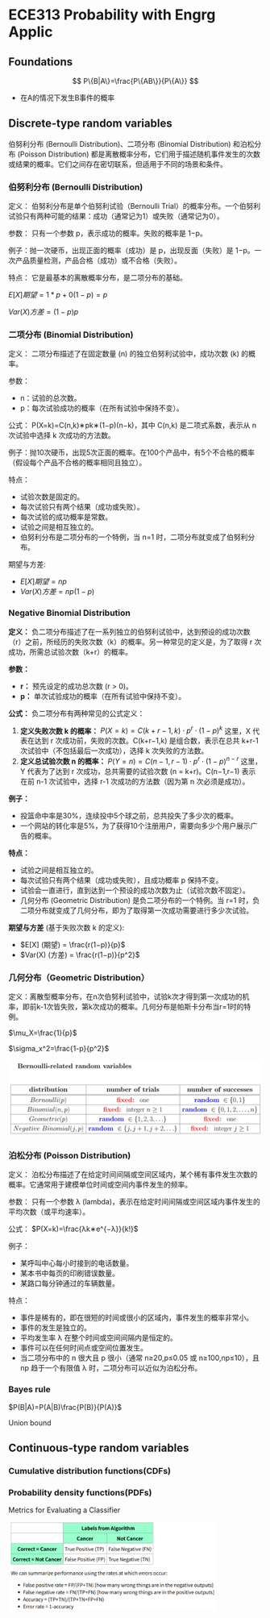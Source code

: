 # ECE313 Probability with Engrg Applic

## Foundations

$$
P\{B|A\}=\frac{P\{AB\}}{P\{A\}}
$$



- 在A的情况下发生B事件的概率

## Discrete-type random variables

伯努利分布 (Bernoulli Distribution)、二项分布 (Binomial Distribution) 和泊松分布 (Poisson Distribution) 都是离散概率分布，它们用于描述随机事件发生的次数或结果的概率。它们之间存在密切联系，但适用于不同的场景和条件。

### 伯努利分布 (Bernoulli Distribution)

定义： 伯努利分布是单个伯努利试验（Bernoulli Trial）的概率分布。一个伯努利试验只有两种可能的结果：成功（通常记为1）或失败（通常记为0）。

参数： 只有一个参数 p，表示成功的概率。失败的概率是 1−p。

例子：抛一次硬币，出现正面的概率（成功）是 p，出现反面（失败）是 1−p。一次产品质量检测，产品合格（成功）或不合格（失败）。

特点： 它是最基本的离散概率分布，是二项分布的基础。

$E[X]期望=1*p+0(1-p)=p$

$Var(X)方差=(1-p)p$

### 二项分布 (Binomial Distribution)

定义： 二项分布描述了在固定数量 (n) 的独立伯努利试验中，成功次数 (k) 的概率。

参数：

- n：试验的总次数。
- p：每次试验成功的概率（在所有试验中保持不变）。

公式： P(X=k)=C(n,k)∗pk∗(1−p)(n−k)，其中 C(n,k) 是二项式系数，表示从 n 次试验中选择 k 次成功的方法数。

例子：抛10次硬币，出现5次正面的概率。在100个产品中，有5个不合格的概率（假设每个产品不合格的概率相同且独立）。

特点：

- 试验次数是固定的。
- 每次试验只有两个结果（成功或失败）。
- 每次试验的成功概率是常数。
- 试验之间是相互独立的。
- 伯努利分布是二项分布的一个特例，当 n=1 时，二项分布就变成了伯努利分布。

期望与方差:

- $E[X]期望=np$
- $Var(X)方差=np(1-p)$

### Negative Binomial Distribution

**定义：** 负二项分布描述了在一系列独立的伯努利试验中，达到预设的成功次数（r）之前，所经历的失败次数（k）的概率。另一种常见的定义是，为了取得 r 次成功，所需总试验次数（k+r）的概率。

**参数：**

- **r：** 预先设定的成功总次数 (r > 0)。
- **p：** 单次试验成功的概率（在所有试验中保持不变）。

**公式：** 负二项分布有两种常见的公式定义：

1. **定义失败次数 k 的概率：** $P(X=k) = C(k+r−1,k)⋅p^r⋅(1−p)^k$ 这里，X 代表在达到 r 次成功前，失败的次数。C(k+r−1,k) 是组合数，表示在总共 k+r-1 次试验中（不包括最后一次成功），选择 k 次失败的方法数。
2. **定义总试验次数 n 的概率：** $P(Y=n) = C(n−1,r−1)⋅p^r⋅(1−p)^{n−r}$ 这里，Y 代表为了达到 r 次成功，总共需要的试验次数 (n = k+r)。C(n−1,r−1) 表示在前 n-1 次试验中，选择 r-1 次成功的方法数（因为第 n 次必须是成功）。

**例子：**

- 投篮命中率是30%，连续投中5个球之前，总共投失了多少次的概率。
- 一个网站的转化率是5%，为了获得10个注册用户，需要向多少个用户展示广告的概率。

**特点：**

- 试验之间是相互独立的。
- 每次试验只有两个结果（成功或失败），且成功概率 p 保持不变。
- 试验会一直进行，直到达到一个预设的成功次数为止（试验次数不固定）。
- 几何分布 (Geometric Distribution) 是负二项分布的一个特例。当 r=1 时，负二项分布就变成了几何分布，即为了取得第一次成功需要进行多少次试验。

**期望与方差** (基于失败次数 k 的定义):

- $E[X] (期望) = \frac{r(1−p)}{p}$
- $Var(X) (方差) = \frac{r(1−p)}{p^2}$

### 几何分布（Geometric Distribution）

定义：离散型概率分布，在n次伯努利试验中，试验k次才得到第一次成功的机率，即前k-1次皆失败，第k次成功的概率。几何分布是帕斯卡分布当r=1时的特例。

$\mu_X=\frac{1}{p}$

$\sigma_x^2=\frac{1-p}{p^2}$

![image-20250815202321244](./assets/image-20250815202321244.png)

### 泊松分布 (Poisson Distribution)

定义： 泊松分布描述了在给定时间间隔或空间区域内，某个稀有事件发生次数的概率。它通常用于建模单位时间或空间内事件发生的频率。

参数： 只有一个参数 λ (lambda)，表示在给定时间间隔或空间区域内事件发生的平均次数（或平均速率）。

公式： $P(X=k)=\frac{λk∗e^{−λ}}{k!}$

例子：

- 某呼叫中心每小时接到的电话数量。
- 某本书中每页的印刷错误数量。
- 某路口每分钟通过的车辆数量。

特点：

- 事件是稀有的，即在很短的时间或很小的区域内，事件发生的概率非常小。
- 事件的发生是独立的。
- 平均发生率 λ 在整个时间或空间间隔内是恒定的。
- 事件可以在任何时间点或空间位置发生。
- 当二项分布中的 n 很大且 p 很小（通常 n≥20,p≤0.05 或 n≥100,np≤10），且 np 趋于一个有限值 λ 时，二项分布可以近似为泊松分布。

### Bayes rule

$P(B|A)=P(A|B)\frac{P(B)}{P(A)}$

Union bound

## Continuous-type random variables

### Cumulative distribution functions(CDFs)



### Probability density functions(PDFs)



Metrics for Evaluating a Classifier

<img src="./assets/image-20250825085728014.png" alt="image-20250825085728014" style="zoom:40%;" />